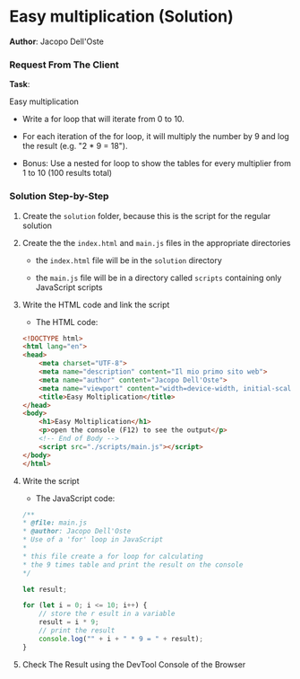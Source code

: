 # Easy multiplication (Solution)

**Author**: Jacopo Dell'Oste 

### Request From The Client

**Task**: 

Easy multiplication

- Write a for loop that will iterate from 0 to 10.

- For each iteration of the for loop, it will multiply the number by 9 and log
the result (e.g. "2 * 9 = 18").

- Bonus: Use a nested for loop to show the tables for every multiplier from 1
to 10 (100 results total)


### Solution Step-by-Step

1. Create the  `solution` folder, because this is the script for the regular solution

2. Create the the `index.html` and `main.js` files in the appropriate directories

    * the `index.html` file will be in the `solution` directory

    * the `main.js` file will be in a directory called `scripts` containing only JavaScript scripts

3. Write the HTML code and link the script
    
    * The HTML code:

    ```HTML 
    <!DOCTYPE html>
    <html lang="en">
    <head>
        <meta charset="UTF-8">
        <meta name="description" content="Il mio primo sito web">
        <meta name="author" content="Jacopo Dell'Oste">
        <meta name="viewport" content="width=device-width, initial-scale=1.0">
        <title>Easy Moltiplication</title>
    </head>
    <body>
        <h1>Easy Moltiplication</h1>
        <p>open the console (F12) to see the output</p>
        <!-- End of Body -->
        <script src="./scripts/main.js"></script>
    </body>
    </html>
    ```

4. Write the script  

    * The JavaScript code:

    ```javascript
    /**
    * @file: main.js
    * @author: Jacopo Dell'Oste
    * Use of a 'for' loop in JavaScript
    *
    * this file create a for loop for calculating 
    * the 9 times table and print the result on the console
    */

    let result;

    for (let i = 0; i <= 10; i++) {
        // store the r esult in a variable 
        result = i * 9;
        // print the result
        console.log("" + i + " * 9 = " + result);
    }
    ```

5. Check The Result using the DevTool Console of the Browser
